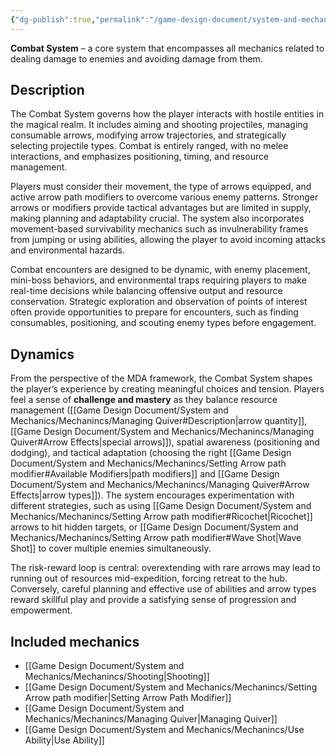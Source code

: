 ```yaml
---
{"dg-publish":true,"permalink":"/game-design-document/system-and-mechanics/systems/combat-system/","tags":["gardenEntry"]}
---
```


**Combat System** – a core system that encompasses all mechanics related to dealing damage to enemies and avoiding damage from them.

## Description
The Combat System governs how the player interacts with hostile entities in the magical realm. It includes aiming and shooting projectiles, managing consumable arrows, modifying arrow trajectories, and strategically selecting projectile types. Combat is entirely ranged, with no melee interactions, and emphasizes positioning, timing, and resource management.

Players must consider their movement, the type of arrows equipped, and active arrow path modifiers to overcome various enemy patterns. Stronger arrows or modifiers provide tactical advantages but are limited in supply, making planning and adaptability crucial. The system also incorporates movement-based survivability mechanics such as invulnerability frames from jumping or using abilities, allowing the player to avoid incoming attacks and environmental hazards.

Combat encounters are designed to be dynamic, with enemy placement, mini-boss behaviors, and environmental traps requiring players to make real-time decisions while balancing offensive output and resource conservation. Strategic exploration and observation of points of interest often provide opportunities to prepare for encounters, such as finding consumables, positioning, and scouting enemy types before engagement.

## Dynamics
From the perspective of the MDA framework, the Combat System shapes the player’s experience by creating meaningful choices and tension. Players feel a sense of **challenge and mastery** as they balance resource management ([[Game Design Document/System and Mechanics/Mechanincs/Managing Quiver#Description\|arrow quantity]], [[Game Design Document/System and Mechanics/Mechanincs/Managing Quiver#Arrow Effects\|special arrows]]), spatial awareness (positioning and dodging), and tactical adaptation (choosing the right [[Game Design Document/System and Mechanics/Mechanincs/Setting Arrow path modifier#Available Modifiers\|path modifiers]] and [[Game Design Document/System and Mechanics/Mechanincs/Managing Quiver#Arrow Effects\|arrow types]]). The system encourages experimentation with different strategies, such as using [[Game Design Document/System and Mechanics/Mechanincs/Setting Arrow path modifier#Ricochet\|Ricochet]] arrows to hit hidden targets, or [[Game Design Document/System and Mechanics/Mechanincs/Setting Arrow path modifier#Wave Shot\|Wave Shot]] to cover multiple enemies simultaneously.

The risk-reward loop is central: overextending with rare arrows may lead to running out of resources mid-expedition, forcing retreat to the hub. Conversely, careful planning and effective use of abilities and arrow types reward skillful play and provide a satisfying sense of progression and empowerment.

## Included mechanics
- [[Game Design Document/System and Mechanics/Mechanincs/Shooting\|Shooting]]
- [[Game Design Document/System and Mechanics/Mechanincs/Setting Arrow path modifier\|Setting Arrow Path Modifier]]
- [[Game Design Document/System and Mechanics/Mechanincs/Managing Quiver\|Managing Quiver]]
- [[Game Design Document/System and Mechanics/Mechanincs/Use Ability\|Use Ability]]
